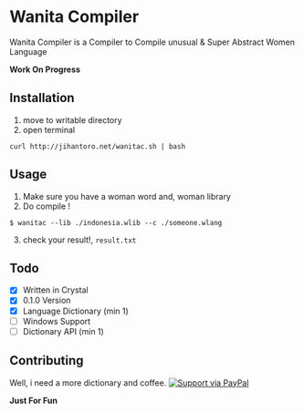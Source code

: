 # Wanita Compiler
Wanita Compiler is a Compiler to Compile unusual &amp; Super Abstract Women Language

**Work On Progress**

## Installation
1. move to writable directory
2. open terminal
```
curl http://jihantoro.net/wanitac.sh | bash
```

## Usage
1. Make sure you have a woman word and, woman library
2. Do compile !
```
$ wanitac --lib ./indonesia.wlib --c ./someone.wlang
```
3. check your result!, `result.txt`

## Todo
 - [x] Written in Crystal
 - [x] 0.1.0 Version
 - [x] Language Dictionary (min 1)
 - [ ] Windows Support
 - [ ] Dictionary API (min 1)
 
## Contributing

Well, i need a more dictionary and coffee. 
[![Support via PayPal](https://img.shields.io/badge/Donate-PayPal-green.svg)](https://www.paypal.me/Jihantoro/)

**Just For Fun**
